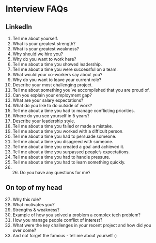 # Interview FAQs
## LinkedIn
1. Tell me about yourself.
2. What is your greatest strength?
3. What is your greatest weakness?
4. Why should we hire you?
5. Why do you want to work here?
6. Tell me about a time you showed leadership.
7. Tell me about a time you were successful on a team.
8. What would your co-workers say about you?
9. Why do you want to leave your current role?
10. Describe your most challenging project.
11. Tell me about something you’ve accomplished that you are proud of.
12. Can you explain your employment gap?
13. What are your salary expectations?
14. What do you like to do outside of work?
15. Tell me about a time you had to manage conflicting priorities.
16. Where do you see yourself in 5 years?
17. Describe your leadership style.
18. Tell me about a time you failed or made a mistake.
19. Tell me about a time you worked with a difficult person.
20. Tell me about a time you had to persuade someone.
21. Tell me about a time you disagreed with someone.
22. Tell me about a time you created a goal and achieved it.
23. Tell me about a time you surpassed people’s expectations.
24. Tell me about a time you had to handle pressure.
25. Tell me about a time you had to learn something quickly.
26. 26. Do you have any questions for me?
## On top of my head
27. Why this role?
28. What motivates you?
29. Strengths & weakness?
30. Example of how you solved a problem a complex tech problem?
31. How you manage people conflict of interest?
32. What were the key challenges in your recent project and how did you over come?
33. And not forget the famous - tell me about yourself :)
